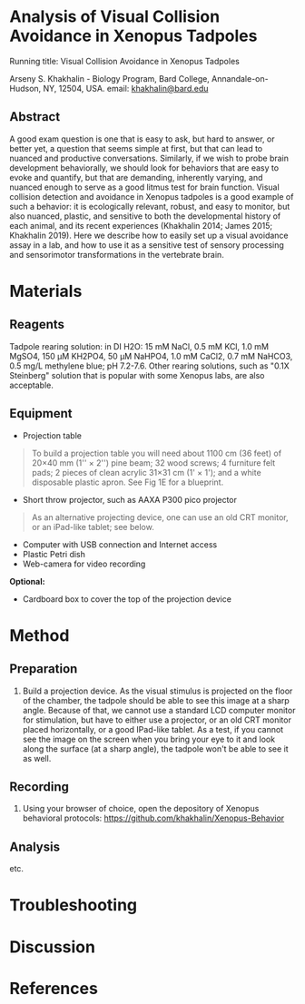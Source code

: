 # Analysis of Visual Collision Avoidance in Xenopus Tadpoles

Running title: Visual Collision Avoidance in Xenopus Tadpoles

Arseny S. Khakhalin - Biology Program, Bard College, Annandale-on-Hudson, NY, 12504, USA. email: khakhalin@bard.edu

## Abstract

A good exam question is one that is easy to ask, but hard to answer, or better yet, a question that seems simple at first, but that can lead to nuanced and productive conversations. Similarly, if we wish to probe brain development behaviorally, we should look for behaviors that are easy to evoke and quantify, but that are demanding, inherently varying, and nuanced enough to serve as a good litmus test for brain function. Visual collision detection and avoidance in Xenopus tadpoles is a good example of such a behavior: it is ecologically relevant, robust, and easy to monitor, but also nuanced, plastic, and sensitive to both the developmental history of each animal, and its recent experiences (Khakhalin 2014; James 2015; Khakhalin 2019). Here we describe how to easily set up a visual avoidance assay in a lab, and how to use it as a sensitive test of sensory processing and sensorimotor transformations in the vertebrate brain.

# Materials

## Reagents

Tadpole rearing solution: in DI H2O: 15 mM NaCl, 0.5 mM KCl, 1.0 mM MgSO4, 150 μM KH2PO4, 50 μM NaHPO4, 1.0 mM CaCl2, 0.7 mM NaHCO3, 0.5 mg/L methylene blue; pH 7.2-7.6. Other rearing solutions, such as "0.1X Steinberg" solution that is popular with some Xenopus labs, are also acceptable.

## Equipment

* Projection table

> To build a projection table you will need about 1100 cm (36 feet) of 20×40 mm (1'' × 2'') pine beam; 32 wood screws; 4 furniture felt pads; 2 pieces of clean acrylic 31×31 cm (1' × 1'); and a white disposable plastic apron. See Fig 1E for a blueprint.

* Short throw projector, such as AAXA P300 pico projector

> As an alternative projecting device, one can use an old CRT monitor, or an iPad-like tablet; see below.

* Computer with USB connection and Internet access
* Plastic Petri dish
* Web-camera for video recording

**Optional:**

* Cardboard box to cover the top of the projection device

# Method

## Preparation

1. Build a projection device. As the visual stimulus is projected on the floor of the chamber, the tadpole should be able to see this image at a sharp angle. Because of that, we cannot use a standard LCD computer monitor for stimulation, but have to either use a projector, or an old CRT monitor placed horizontally, or a good IPad-like tablet. As a test, if you cannot see the image on the screen when you bring your eye to it and look along the surface (at a sharp angle), the tadpole won't be able to see it as well.

## Recording

1. Using your browser of choice, open the depository of Xenopus behavioral protocols:
   https://github.com/khakhalin/Xenopus-Behavior

## Analysis

etc.

# Troubleshooting

# Discussion

# References



